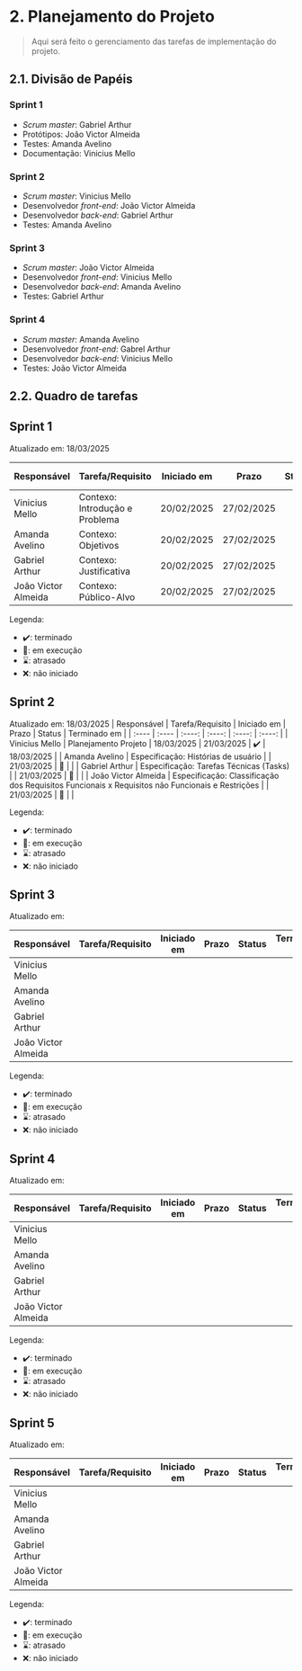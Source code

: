 # 2. Planejamento do Projeto

> Aqui será feito o gerenciamento das tarefas de implementação do projeto.

## 2.1. Divisão de Papéis

### Sprint 1
- _Scrum master_: Gabriel Arthur
- Protótipos: João Victor Almeida
- Testes: Amanda Avelino
- Documentação: Vinicius Mello

### Sprint 2
- _Scrum master_: Vinicius Mello
- Desenvolvedor _front-end_: João Victor Almeida
- Desenvolvedor _back-end_: Gabriel Arthur
- Testes: Amanda Avelino

### Sprint 3
- _Scrum master_: João Victor Almeida
- Desenvolvedor _front-end_: Vinicius Mello
- Desenvolvedor _back-end_: Amanda Avelino
- Testes: Gabriel Arthur

### Sprint 4
- _Scrum master_: Amanda Avelino
- Desenvolvedor _front-end_: Gabrel Arthur
- Desenvolvedor _back-end_: Vinicius Mello
- Testes: João Victor Almeida

  
## 2.2. Quadro de tarefas

## Sprint 1

Atualizado em: 18/03/2025

| Responsável           | Tarefa/Requisito                                                                   | Iniciado em    | Prazo      | Status | Terminado em    |
| :----                 |    :----                                                                           |      :----:    | :----:     | :----: | :----:          |
| Vinicius Mello        | Contexo: Introdução e Problema                                                         | 20/02/2025     | 27/02/2025 | ✔️    | 21/02/2025       |
| Amanda Avelino        | Contexo: Objetivos | 20/02/2025     | 27/02/2025 | ✔️    | 21/02/2025       |
| Gabriel Arthur        | Contexo: Justificativa                                                          | 20/02/2025     | 27/02/2025 | ✔️    | 21/02/2025      |
| João Victor Almeida   | Contexo: Público-Alvo  | 20/02/2025     | 27/02/2025 | ✔️    | 21/02/2025       |


Legenda:
- ✔️: terminado
- 📝: em execução
- ⌛: atrasado
- ❌: não iniciado

## Sprint 2

Atualizado em: 18/03/2025
| Responsável           | Tarefa/Requisito                                                                   | Iniciado em    | Prazo      | Status | Terminado em    |
| :----                 |    :----                                                                           |      :----:    | :----:     | :----: | :----:          |
| Vinicius Mello        | Planejamento Projeto                                                               | 18/03/2025     | 21/03/2025 | ✔️    | 18/03/2025      |
| Amanda Avelino        | Especificação: Histórias de usuário                                                               |                | 21/03/2025 | 📝    |                 |
| Gabriel Arthur        | Especificação: Tarefas Técnicas (Tasks)                                                           |                | 21/03/2025 | 📝    |                 |
| João Victor Almeida   | Especificação: Classificação dos Requisitos Funcionais x Requisitos não Funcionais e Restrições  |                | 21/03/2025 | 📝    |                 |

Legenda:
- ✔️: terminado
- 📝: em execução
- ⌛: atrasado
- ❌: não iniciado

  
## Sprint 3

Atualizado em: 

| Responsável   | Tarefa/Requisito | Iniciado em    | Prazo      | Status | Terminado em    |
| :----                 |    :----                                                                           |      :----:    | :----:     | :----: | :----:          |
|  Vinicius Mello        |      |     | |    |     |
|  Amanda Avelino         |     |      | |     |                 |
| Gabriel Arthur         |  |      |  |      |                 |
| João Victor Almeida        |   |     | |     |       |

Legenda:
- ✔️: terminado
- 📝: em execução
- ⌛: atrasado
- ❌: não iniciado


## Sprint 4

Atualizado em: 

| Responsável   | Tarefa/Requisito | Iniciado em    | Prazo      | Status | Terminado em    |
| :----                 |    :----                                                                           |      :----:    | :----:     | :----: | :----:          |
|  Vinicius Mello        |        |     | |    |     |
|  Amanda Avelino         |    |      | |     |                 |
| Gabriel Arthur         |   |      |  |      |                 |
| João Victor Almeida        |  |     | |     |       |


Legenda:
- ✔️: terminado
- 📝: em execução
- ⌛: atrasado
- ❌: não iniciado

## Sprint 5

Atualizado em: 

| Responsável   | Tarefa/Requisito | Iniciado em    | Prazo      | Status | Terminado em    |
| :----                 |    :----                                                                           |      :----:    | :----:     | :----: | :----:          |
|  Vinicius Mello        |       |     | |    |     |
|  Amanda Avelino         |     |      | |     |                 |
| Gabriel Arthur         |  |      |  |      |                 |
| João Victor Almeida        |  |     | |     |       |

Legenda:
- ✔️: terminado
- 📝: em execução
- ⌛: atrasado
- ❌: não iniciado



